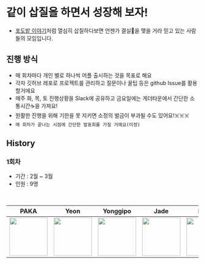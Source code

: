 
# 같이 삽질을 하면서 성장해 보자!

- [포도밭 이야기](http://kid.chosun.com/site/data/html_dir/2016/06/27/2016062701849.html)처럼 열심히 삽질하다보면 언젠가 결실🍇을 맺을 거라 믿고 있는 사람들의 모임입니다.

## 진행 방식
- 매 회차마다 개인 별로 하나씩 어플 출시하는 것을 목표로 해요
- 각자 깃허브 레포로 프로젝트를 관리하고 질문이나 꿀팁 등은 github Issue를 활용할거에요
- 매주 화, 목, 토 진행상황을 Slack에 공유하고 금요일에는 게더타운에서 간단한 소통시간☕️을 가져요!
- 원활한 진행을 위해 기한을 못 지키면 소정의 벌금이 부과될 수도 있어요!☠️☠️☠️
- `매 회차가 끝나는 시점에 간단한 발표회를 가질 거에요(미정)`

## History
### 1회차
- 기간 : 2월 ~ 3월
- 인원 : 9명

<br>

| PAKA | Yeon |Yonggipo|Jade|Minu|Grape|Haru|Alex|Bas|
| :--: | :--: | :--: | :--: | :--: | :--: | :--: | :--: | :--: |
| [<img src="https://avatars.githubusercontent.com/u/116094622?s=400&u=fd60d04a8d6295af1dc57aeb165949af6d5acd91&v=4" width="100">](https://github.com/AKAPUCH/Dev_Floor)| [<img src="https://avatars.githubusercontent.com/u/68737910?v=4" width="100">](https://github.com/YeonIsFree/MukDiary) | [<img src="https://avatars.githubusercontent.com/u/106513003?v=4" width="100">](https://github.com/yonggipo/MyAutopay) | [<img src="https://avatars.githubusercontent.com/u/26922015?v=4" width="100">](https://github.com/JeongAYoo/bbiyongbiyong) | [<img src="https://avatars.githubusercontent.com/u/40375915?v=4" width="100">](https://github.com/MinWoo-Noh) | [<img src="https://avatars.githubusercontent.com/u/110097186?v=4" width="100">](https://github.com/greatgrapes/WINTERLAND-DIARYAPP) | [<img src="https://avatars.githubusercontent.com/u/116094622?s=400&u=fd60d04a8d6295af1dc57aeb165949af6d5acd91&v=4" width="100">](https://github.com/AKAPUCH/Dev_Floor)| [<img src="https://avatars.githubusercontent.com/u/116094622?s=400&u=fd60d04a8d6295af1dc57aeb165949af6d5acd91&v=4" width="100">](https://github.com/AKAPUCH/Dev_Floor)| [<img src="https://avatars.githubusercontent.com/u/67938946?v=4" width="100">](https://github.com/sobeomseok)|


<br>
